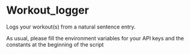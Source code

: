 # Workout_logger
Logs your workout(s) from a natural sentence entry.

As usual, please fill the environment variables for your API keys and the constants at the beginning of the script
